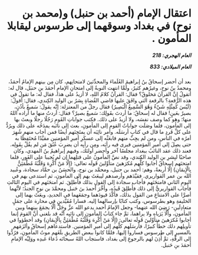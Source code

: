 <h1 dir="rtl">اعتقال الإمام (أحمد بن حنبل) و(محمد بن نوح) في بغداد وسوقهما إلى طرسوس ليقابلا المأمون .</h1>

<h5 dir="rtl">العام الهجري:  218

العام الميلادي: 833

</h5>

<p dir="rtl">بعد أن أحضر إسحاقُ بنُ إبراهيمَ العُلَماءَ والمحدِّثينَ لامتحانِهم، كان مِن بينهم الإمامُ أحمَدُ، ومحمدُ بنُ نوح، وغيرُهم كثيرٌ، ولَمَّا انتهت النوبةُ إلى امتحانِ الإمامِ أحمَدَ بنِ حنبَل، قال له: أتقولُ إنَّ القرآنَ مَخلوقٌ؟ فقال: القرآنُ كلامُ اللهِ، لا أزيدُ على هذا، فقال له: ما تقولُ في هذه الرُّقعةِ؟ بالرقعةِ التي وافَقَ عليها قاضي القُضاةِ بِشرُ بن الوليد الكِندي، فقال: أقولُ: {لَيْسَ كَمِثْلِهِ شَيْءٌ وَهُوَ السَّمِيعُ الْبَصِيرُ} فقال رجلٌ من المعتزلة: إنَّه يقولُ: سَميعٌ بأذُنٍ، بصيرٌ بعَينٍ! فقال له إسحاقُ: ما أردتَ بقَولِك: سَميعٌ بصيرٌ؟ فقال: أردتُ منها ما أراده اللهُ منها؛ وهو كما وصف نفسَه، ولا أزيدُ على ذلك. فكتب جواباتِ القَومِ رَجُلًا رجلًا وبعثَ بها إلى المأمون، فلما وصَلَت جواباتُ القوم إلى المأمونِ، بعث إلى نائبه يمدَحُه على ذلك ويرُدُّ على كلِّ فَردٍ ما قال في كتابٍ أرسَلَه. وأمر نائِبَه أن يمتَحِنَهم أيضًا فمن أجاب منهم شُهِرَ أمرُه في الناس، ومن لم يجِبْ منهم فابعَثْه إلى عسكَرِ أميرِ المؤمنين مقيَّدًا مُحتَفِظًا به حتى يصِلَ إلى أميرِ المؤمنين فيرى فيه رأيَه، ومِن رأيِه أن يضرِبَ عُنُقَ مَن لم يقُلْ بِقَولِه. فعند ذلك عقد النائبُ ببغداد مجلسًا آخر وأحضر أولئك، وفيهم إبراهيمُ بنُ المهدي، وكان صاحبًا لبِشرِ بنِ الوليد الكندي، وقد نصَّ المأمونُ على قتلِهما إن لم يُجيبا على الفَورِ، فلما امتحنَهم إسحاقُ أجابوا كلُّهم مُكرَهينَ متأوِّلينَ قَولَه تعالى: {إِلَّا مَنْ أُكْرِهَ وَقَلْبُهُ مُطْمَئِنٌّ بِالْإِيمَانِ} إلَّا أربعةً، وهم: أحمد بن حنبل، ومحمَّد بن نوح، والحسَنُ بن حمَّاد سجادة، وعُبيد الله بن عمر القواريري. فقيَّدَهم وأرصدهم ليبعَثَ بهم إلى المأمونِ، ثم استدعى بهم في اليومِ الثاني فامتحَنَهم فأجاب سجادة إلى القولِ بذلك فأُطلِقَ. ثم امتحَنَهم في اليوم الثالثِ فأجاب القواريريُّ إلى ذلك فأُطلِقَ قَيدُه، وأَخَّرَ أحمدَ بنَ حَنبل ومحمَّدَ بن نوحٍ الجندُ؛ لأنَّهما أصرَّا على الامتناعِ من القول بذلك، فأكَّدَ قيودَهما وجمَعَهما في الحديدِ، وبعَثَ بهما إلى الخليفةِ وهو بطرسوس، وكتب كتابًا بإرسالهما إليه. فسارا مُقَيَّدينِ في محارة على جمَلٍ متعادِلَينِ- رَضِيَ الله عنهما- وجعل الإمامُ أحمد يدعو الله عزَّ وجَلَّ ألَّا يجمَعَ بينهما وبين المأمونِ، وألَّا يَرَياه ولا يراهما، ثمَّ جاء كتابُ المأمونِ إلى نائبِه أنَّه قد بلغني أنَّ القومَ إنما أجابوا مُكرَهينَ متأوِّلينَ قَولَه تعالى: {إِلَّا مَنْ أُكْرِهَ وَقَلْبُهُ مُطْمَئِنٌّ بِالْإِيمَانِ} وقد أخطؤوا في تأويلِهم دلك خطأً كبيرًا، فأرسَلَهم كلَّهم إلى أميرِ المؤمنين. فاستدعاهم إسحاقُ وألزَمَهم بالمسيرِ إلى طرسوس فساروا إليها، فلمَّا كانوا ببعض الطريقِ بلَغَهم موتُ المأمونِ، فرُدُّوا إلى الرقَّةِ، ثمَّ أُذِنَ لهم بالرجوعِ إلى بغداد، فاستجاب اللهُ سبحانَه دُعاءَ عَبدِه ووَلِيِّه الإمامِ أحمَدَ بنِ حَنبل.</p></br>

